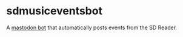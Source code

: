 # sdmusiceventsbot

A <a rel="me" href="https://mastodon.social/@sdmusiceventsbot">mastodon bot</a>
 that automatically posts events from the SD Reader.


